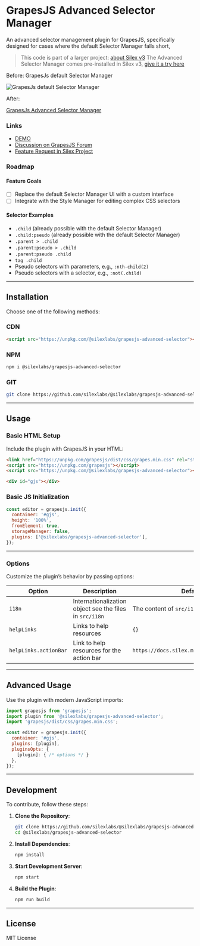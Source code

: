 # GrapesJS Advanced Selector Manager

An advanced selector management plugin for GrapesJS, specifically designed for cases where the default Selector Manager falls short, 

> This code is part of a larger project: [about Silex v3](https://www.silexlabs.org/silex-v3-kickoff/)
> The Advanced Selector Manager comes pre-installed in Silex v3, [give it a try here](https://v3.silex.me/)

Before: GrapesJs default Selector Manager

![GrapesJs default Selector Manager](https://github.com/user-attachments/assets/dcd85a63-78f4-4bb9-bde3-06009b02ae68)

After:

[GrapesJs Advanced Selector Manager](https://github.com/silexlabs/grapesjs-advanced-selector)

### Links

- [DEMO](https://codepen.io/lexoyo/full/EaxZrmz)
- [Discussion on GrapesJS Forum](https://github.com/GrapesJS/grapesjs/discussions/5262)
- [Feature Request in Silex Project](https://github.com/silexlabs/Silex/issues/1496)

### Roadmap

#### Feature Goals

- [ ] Replace the default Selector Manager UI with a custom interface
- [ ] Integrate with the Style Manager for editing complex CSS selectors

#### Selector Examples

- `.child` (already possible with the default Selector Manager)
- `.child:pseudo` (already possible with the default Selector Manager)
- `.parent > .child`
- `.parent:pseudo > .child`
- `.parent:pseudo .child`
- `tag .child`
- Pseudo selectors with parameters, e.g., `:nth-child(2)`
- Pseudo selectors with a selector, e.g., `:not(.child)`

---

## Installation

Choose one of the following methods:

### CDN
```html
<script src="https://unpkg.com/@silexlabs/grapesjs-advanced-selector"></script>
```

### NPM
```bash
npm i @silexlabs/grapesjs-advanced-selector
```

### GIT
```bash
git clone https://github.com/silexlabs/@silexlabs/grapesjs-advanced-selector.git
```

---

## Usage

### Basic HTML Setup
Include the plugin with GrapesJS in your HTML:

```html
<link href="https://unpkg.com/grapesjs/dist/css/grapes.min.css" rel="stylesheet">
<script src="https://unpkg.com/grapesjs"></script>
<script src="https://unpkg.com/@silexlabs/grapesjs-advanced-selector"></script>

<div id="gjs"></div>
```

### Basic JS Initialization
```js
const editor = grapesjs.init({
  container: '#gjs',
  height: '100%',
  fromElement: true,
  storageManager: false,
  plugins: ['@silexlabs/grapesjs-advanced-selector'],
});
```

---

### Options

Customize the plugin’s behavior by passing options:

| Option      | Description                            | Default          |
|-------------|----------------------------------------|------------------|
| `i18n`      | Internationalization object see the files in `src/i18n` | The content of `src/i18n/en.ts` |
| `helpLinks` | Links to help resources                | `{}`             |
| `helpLinks.actionBar` | Link to help resources for the action bar | `https://docs.silex.me/en/user/selectors` |

---

## Advanced Usage

Use the plugin with modern JavaScript imports:

```js
import grapesjs from 'grapesjs';
import plugin from '@silexlabs/grapesjs-advanced-selector';
import 'grapesjs/dist/css/grapes.min.css';

const editor = grapesjs.init({
  container: '#gjs',
  plugins: [plugin],
  pluginsOpts: {
    [plugin]: { /* options */ }
  },
});
```

---

## Development

To contribute, follow these steps:

1. **Clone the Repository**:
   ```bash
   git clone https://github.com/silexlabs/@silexlabs/grapesjs-advanced-selector.git
   cd @silexlabs/grapesjs-advanced-selector
   ```

2. **Install Dependencies**:
   ```bash
   npm install
   ```

3. **Start Development Server**:
   ```bash
   npm start
   ```

4. **Build the Plugin**:
   ```bash
   npm run build
   ```

---

## License

MIT License
